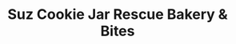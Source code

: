 ---
title: "Suz Cookie Jar Rescue Bakery & Bites"
url: /evergreen/suz-cookie-jar-rescue-bakery-and-bites/
shop: bakery
---